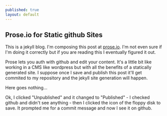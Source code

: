 ```yaml
---
published: true
layout: default
---
```


## Prose.io for Static github Sites

This is a jekyll blog. I'm composing this post at  [prose.io](http://prose.io/). I'm not even sure if I'm doing it correctly but if you are reading this I eventually figured it out.

Prose lets you auth with github and edit your content. It's a little bit like working in a CMS like wordpress but with all the benefits of a statically generated site. I  suppose once I save and publish this post it'll get commited to my repository and the jekyll site generation will happen.

Here goes nothing...

Ok, I clicked "Unpublished" and it changed to "Published" - I checked github and didn't see anything - then I clicked the icon of the floppy disk to save. It prompted me for a commit message and now I see it on github.
